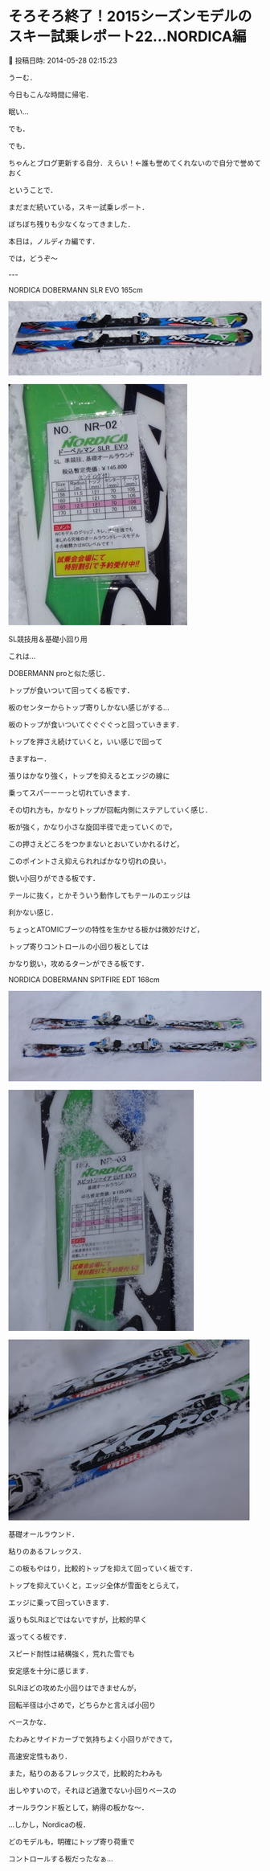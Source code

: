 # そろそろ終了！2015シーズンモデルのスキー試乗レポート22…NORDICA編

📅 投稿日時: 2014-05-28 02:15:23

うーむ．


今日もこんな時間に帰宅．


眠い…


でも．


でも．


ちゃんとブログ更新する自分．えらい！←誰も誉めてくれないので自分で誉めておく





ということで．


まだまだ続いている，スキー試乗レポート．


ぼちぼち残りも少なくなってきました．





本日は，ノルディカ編です．





では，どうぞ～


---[]()





NORDICA DOBERMANN SLR EVO 165cm







![3b9debde983a6ad6b49430f3f2c09885.jpg](images/3b9debde983a6ad6b49430f3f2c09885.jpg)









![6eb669d0ae78f181d91f02004a975f77.jpg](images/6eb669d0ae78f181d91f02004a975f77.jpg)







SL競技用＆基礎小回り用





これは…


DOBERMANN proと似た感じ．


トップが食いついて回ってくる板です．


板のセンターからトップ寄りしかない感じがする…





板のトップが食いついてぐぐぐぐっと回っていきます．


トップを押さえ続けていくと，いい感じで回って


きますねー．


張りはかなり強く，トップを抑えるとエッジの線に


乗ってスパーーーっと切れていきます．


その切れ方も，かなりトップが回転内側にステアしていく感じ．


板が強く，かなり小さな旋回半径で走っていくので，


この押さえどころをつかまないとおいていかれるけど，


このポイントさえ抑えられればかなり切れの良い，


鋭い小回りができる板です．


テールに抜く，とかそういう動作してもテールのエッジは


利かない感じ．


ちょっとATOMICブーツの特性を生かせる板かは微妙だけど，


トップ寄りコントロールの小回り板としては


かなり鋭い，攻めるターンができる板です．


[]()





NORDICA DOBERMANN SPITFIRE EDT 168cm







![b97aa585a39ab70bc145e8dbe626befb.jpg](images/b97aa585a39ab70bc145e8dbe626befb.jpg)









![02b1346a6e0d774e90f7c97fc687ea0e.jpg](images/02b1346a6e0d774e90f7c97fc687ea0e.jpg)









![a1410fbca7a8b73f9b47237f92c65981.jpg](images/a1410fbca7a8b73f9b47237f92c65981.jpg)







基礎オールラウンド．





粘りのあるフレックス．


この板もやはり，比較的トップを抑えて回っていく板です．


トップを抑えていくと，エッジ全体が雪面をとらえて，


エッジに乗って回っていきます．


返りもSLRほどではないですが，比較的早く


返ってくる板です．


スピード耐性は結構強く，荒れた雪でも


安定感を十分に感じます．


SLRほどの攻めた小回りはできませんが，


回転半径は小さめで，どちらかと言えば小回り


ベースかな．


たわみとサイドカーブで気持ちよく小回りができて，


高速安定性もあり．


また，粘りのあるフレックスで，比較的たわみも


出しやすいので，それほど過激でない小回りベースの


オールラウンド板として，納得の板かな～．





…しかし，Nordicaの板．


どのモデルも，明確にトップ寄り荷重で


コントロールする板だったなぁ…
